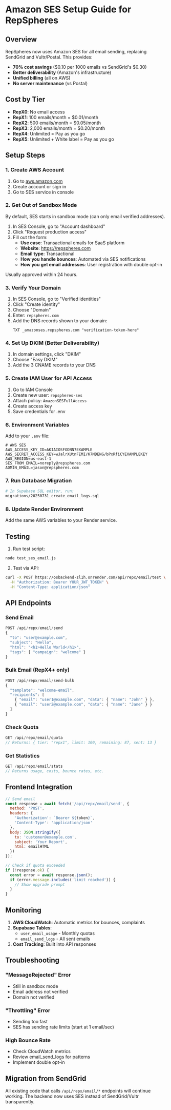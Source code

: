 # Amazon SES Setup Guide for RepSpheres

## Overview
RepSpheres now uses Amazon SES for all email sending, replacing SendGrid and Vultr/Postal. This provides:
- **70% cost savings** ($0.10 per 1000 emails vs SendGrid's $0.30)
- **Better deliverability** (Amazon's infrastructure)
- **Unified billing** (all on AWS)
- **No server maintenance** (vs Postal)

## Cost by Tier
- **RepX0**: No email access
- **RepX1**: 100 emails/month = $0.01/month
- **RepX2**: 500 emails/month = $0.05/month  
- **RepX3**: 2,000 emails/month = $0.20/month
- **RepX4**: Unlimited = Pay as you go
- **RepX5**: Unlimited + White label = Pay as you go

## Setup Steps

### 1. Create AWS Account
1. Go to [aws.amazon.com](https://aws.amazon.com)
2. Create account or sign in
3. Go to SES service in console

### 2. Get Out of Sandbox Mode
By default, SES starts in sandbox mode (can only email verified addresses).

1. In SES Console, go to "Account dashboard"
2. Click "Request production access"
3. Fill out the form:
   - **Use case**: Transactional emails for SaaS platform
   - **Website**: https://repspheres.com
   - **Email type**: Transactional
   - **How you handle bounces**: Automated via SES notifications
   - **How you get email addresses**: User registration with double opt-in

Usually approved within 24 hours.

### 3. Verify Your Domain
1. In SES Console, go to "Verified identities"
2. Click "Create identity"
3. Choose "Domain"
4. Enter: `repspheres.com`
5. Add the DNS records shown to your domain:
   ```
   TXT _amazonses.repspheres.com "verification-token-here"
   ```

### 4. Set Up DKIM (Better Deliverability)
1. In domain settings, click "DKIM"
2. Choose "Easy DKIM"
3. Add the 3 CNAME records to your DNS

### 5. Create IAM User for API Access
1. Go to IAM Console
2. Create new user: `repspheres-ses`
3. Attach policy: `AmazonSESFullAccess`
4. Create access key
5. Save credentials for .env

### 6. Environment Variables
Add to your `.env` file:
```env
# AWS SES
AWS_ACCESS_KEY_ID=AKIAIOSFODNN7EXAMPLE
AWS_SECRET_ACCESS_KEY=wJalrXUtnFEMI/K7MDENG/bPxRfiCYEXAMPLEKEY
AWS_REGION=us-east-1
SES_FROM_EMAIL=noreply@repspheres.com
ADMIN_EMAIL=jason@repspheres.com
```

### 7. Run Database Migration
```bash
# In Supabase SQL editor, run:
migrations/20250731_create_email_logs.sql
```

### 8. Update Render Environment
Add the same AWS variables to your Render service.

## Testing

1. Run test script:
```bash
node test_ses_email.js
```

2. Test via API:
```bash
curl -X POST https://osbackend-zl1h.onrender.com/api/repx/email/test \
  -H "Authorization: Bearer YOUR_JWT_TOKEN" \
  -H "Content-Type: application/json"
```

## API Endpoints

### Send Email
```javascript
POST /api/repx/email/send
{
  "to": "user@example.com",
  "subject": "Hello",
  "html": "<h1>Hello World</h1>",
  "tags": { "campaign": "welcome" }
}
```

### Bulk Email (RepX4+ only)
```javascript
POST /api/repx/email/send-bulk
{
  "template": "welcome-email",
  "recipients": [
    { "email": "user1@example.com", "data": { "name": "John" } },
    { "email": "user2@example.com", "data": { "name": "Jane" } }
  ]
}
```

### Check Quota
```javascript
GET /api/repx/email/quota
// Returns: { tier: "repx1", limit: 100, remaining: 87, sent: 13 }
```

### Get Statistics
```javascript
GET /api/repx/email/stats
// Returns usage, costs, bounce rates, etc.
```

## Frontend Integration

```javascript
// Send email
const response = await fetch('/api/repx/email/send', {
  method: 'POST',
  headers: {
    'Authorization': `Bearer ${token}`,
    'Content-Type': 'application/json'
  },
  body: JSON.stringify({
    to: 'customer@example.com',
    subject: 'Your Report',
    html: emailHTML
  })
});

// Check if quota exceeded
if (!response.ok) {
  const error = await response.json();
  if (error.message.includes('limit reached')) {
    // Show upgrade prompt
  }
}
```

## Monitoring

1. **AWS CloudWatch**: Automatic metrics for bounces, complaints
2. **Supabase Tables**: 
   - `user_email_usage` - Monthly quotas
   - `email_send_logs` - All sent emails
3. **Cost Tracking**: Built into API responses

## Troubleshooting

### "MessageRejected" Error
- Still in sandbox mode
- Email address not verified
- Domain not verified

### "Throttling" Error  
- Sending too fast
- SES has sending rate limits (start at 1 email/sec)

### High Bounce Rate
- Check CloudWatch metrics
- Review email_send_logs for patterns
- Implement double opt-in

## Migration from SendGrid

All existing code that calls `/api/repx/email/*` endpoints will continue working. The backend now uses SES instead of SendGrid/Vultr transparently.
